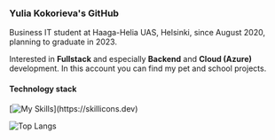 
### Yulia Kokorieva's GitHub
Business IT student at Haaga-Helia UAS, Helsinki, since August 2020,  planning to graduate in 2023.

Interested in **Fullstack** and especially **Backend** and **Cloud (Azure)** development.
In this account you can find my pet and school projects.

#### Technology stack 
[![My Skills](https://skillicons.dev/icons?i=js,nodejs,azure,java,spring,react,redux,html,css,git,mysql,mongodb,)](https://skillicons.dev)

![Top Langs](https://github-readme-stats.vercel.app/api/top-langs/?username=YuliaKokorieva&layout=compact)
